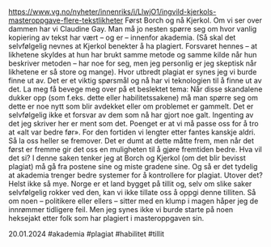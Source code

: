 https://www.vg.no/nyheter/innenriks/i/LlwjO1/ingvild-kjerkols-masteroppgave-flere-tekstlikheter
Først Borch og nå Kjerkol. Om vi ser over dammen har vi Claudine Gay. Man må jo nesten spørre seg om hvor vanlig kopiering av tekst har vært – og er – innenfor akademia.
(Så skal det selvfølgelig nevnes at Kjerkol benekter å ha plagiert. Forsvaret hennes – at likhetene skyldes at hun har brukt samme metode og samme kilde når hun beskriver metoden – har noe for seg, men jeg personlig er jeg skeptisk når likhetene er så store og mange).
Hvor utbredt plagiat er synes jeg vi burde finne ut av. Det er et viktig spørsmål og nå har vi teknologien til å finne ut av det.
La meg få bevege meg over på et beslektet tema: Når disse skandalene dukker opp (som f.eks. dette eller habilitetssakene) må man spørre seg om dette er noe nytt som blir avdekket eller om problemet er gammelt.
Det er selvfølgelig ikke et forsvar av dem som nå har gjort noe galt. Ingenting av det jeg skriver her er ment som det.
Poenget er at vi må passe oss for å tro at «alt var bedre før». For den fortiden vi lengter etter fantes kanskje aldri. Så la oss heller se fremover. Det er dumt at dette måtte frem, men når det først er fremme gir det oss en muligheten til å gjøre fremtiden bedre.
Hva vil det si? I denne saken tenker jeg at Borch og Kjerkol (om det blir bevisst plagiat) må gå fra postene sine og miste gradene sine. Og så er det tydelig at akademia trenger bedre systemer for å kontrollere for plagiat.
Utover det? Helst ikke så mye. Norge er et land bygget på tillit og, selv om slike saker selvfølgelig rokker ved den, kan vi ikke tillate oss å oppgi denne tilliten.
Så om noen – politikere eller ellers – sitter med en klump i magen håper jeg de innrømmer tidligere feil. Men jeg synes ikke vi burde starte på noen heksejakt etter folk som har plagiert i masteroppgaven sin.

20.01.2024
#akademia #plagiat #habilitet #tillit